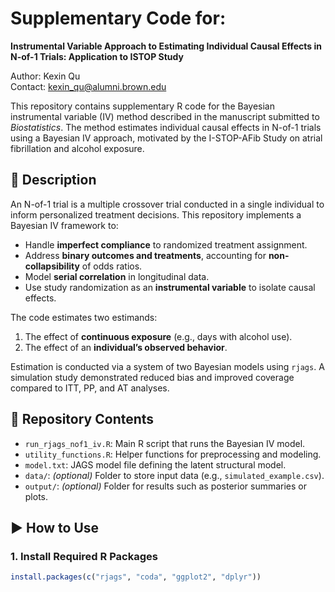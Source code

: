 # Supplementary Code for:
**Instrumental Variable Approach to Estimating Individual Causal Effects in N-of-1 Trials: Application to ISTOP Study**

Author: Kexin Qu  
Contact: [kexin_qu@alumni.brown.edu](mailto:kexin_qu@alumni.brown.edu)

This repository contains supplementary R code for the Bayesian instrumental variable (IV) method described in the manuscript submitted to *Biostatistics*. The method estimates individual causal effects in N-of-1 trials using a Bayesian IV approach, motivated by the I-STOP-AFib Study on atrial fibrillation and alcohol exposure.

## 📄 Description

An N-of-1 trial is a multiple crossover trial conducted in a single individual to inform personalized treatment decisions. This repository implements a Bayesian IV framework to:

- Handle **imperfect compliance** to randomized treatment assignment.
- Address **binary outcomes and treatments**, accounting for **non-collapsibility** of odds ratios.
- Model **serial correlation** in longitudinal data.
- Use study randomization as an **instrumental variable** to isolate causal effects.

The code estimates two estimands:
1. The effect of **continuous exposure** (e.g., days with alcohol use).
2. The effect of an **individual’s observed behavior**.

Estimation is conducted via a system of two Bayesian models using `rjags`. A simulation study demonstrated reduced bias and improved coverage compared to ITT, PP, and AT analyses.

## 📁 Repository Contents

- `run_rjags_nof1_iv.R`: Main R script that runs the Bayesian IV model.
- `utility_functions.R`: Helper functions for preprocessing and modeling.
- `model.txt`: JAGS model file defining the latent structural model.
- `data/`: *(optional)* Folder to store input data (e.g., `simulated_example.csv`).
- `output/`: *(optional)* Folder for results such as posterior summaries or plots.

## ▶️ How to Use

### 1. Install Required R Packages

```r
install.packages(c("rjags", "coda", "ggplot2", "dplyr"))
